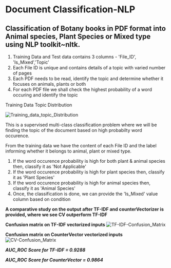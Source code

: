 # Document Classification-NLP

## Classification of Botany books in PDF format into Animal species, Plant Species or Mixed type using NLP toolkit~nltk.
1.   Training Data and Test data contains 3 columns - 'File_ID', 'Is_Mixed','Topic'
2.   Each File ID is unique and contains details of a topic with varied number of pages
3.   Each PDF needs to be read, identify the topic and determine whether it focuses on animals, plants or both
4.   For each PDF file we shall check the highest probability of a word occuring and identify the topic

Training Data Topic Distribution

![Training_data_topic_Distribution](https://github.com/Git-of-arnab/NLP-Classification/assets/138995898/f468b20d-8232-4d6c-a5f9-61e30911760f)

This is a supervised multi-class classification problem where we will be finding the topic of the document based on high probabilty word occurence.

From the training data we have the content of each File ID and the label informing whether it belongs to animal, plant or mixed type.

1.   If the word occurence probability is high for both plant & animal species then, classify it as 'Not Applicable'
2.   If the word occurence probability is high for plant species then, classify it as 'Plant Species'
3.   If the word occurence probability is high for animal species then, classify it as 'Animal Species'
4.   Once, the classification is done, we can provide the 'Is_Mixed' value column based on condition

**A comparative study on the output after TF-IDF and counterVectorizer is provided, where we see CV outperform TF-IDF**

**Confusion matrix on TF-IDF vectorized inputs**
![TF-IDF-Confusion_Matrix](https://github.com/Git-of-arnab/NLP-Classification/assets/138995898/30609a04-4f37-4124-965b-2ab86ab2b661)

**Confusion matrix on CounterVector vectorized inputs**
![CV-Confusion_Matrix](https://github.com/Git-of-arnab/NLP-Classification/assets/138995898/8d438451-ba99-4687-a1f1-d1a3308e51ef)

***AUC_ROC Score for TF-IDF = 0.9288***

***AUC_ROC Score for CounterVector = 0.9864***
